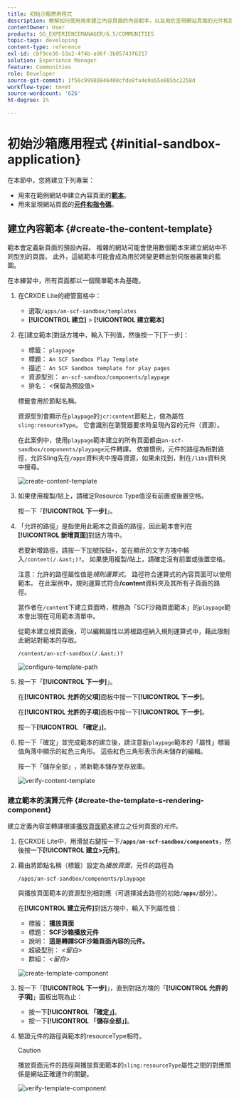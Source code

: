 ```yaml
---
title: 初始沙箱應用程式
description: 瞭解如何使用用來建立內容頁面的內容範本，以及用於呈現網站頁面的元件和指令碼。
contentOwner: User
products: SG_EXPERIENCEMANAGER/6.5/COMMUNITIES
topic-tags: developing
content-type: reference
exl-id: cbf9ce36-53a2-4f4b-a96f-3b05743f6217
solution: Experience Manager
feature: Communities
role: Developer
source-git-commit: 1f56c99980846400cfde8fa4e9a55e885bc2258d
workflow-type: tm+mt
source-wordcount: '626'
ht-degree: 1%

---
```


# 初始沙箱應用程式 {#initial-sandbox-application}

在本節中，您將建立下列專案：

* 用來在範例網站中建立內容頁面的&#x200B;**[範本](#createthepagetemplate)**。
* 用來呈現網站頁面的&#x200B;**[元件和指令碼](#create-the-template-s-rendering-component)**。

## 建立內容範本 {#create-the-content-template}

範本會定義新頁面的預設內容。 複雜的網站可能會使用數個範本來建立網站中不同型別的頁面。 此外，這組範本可能會成為用於將變更轉出到伺服器叢集的藍圖。

在本練習中，所有頁面都以一個簡單範本為基礎。

1. 在CRXDE Lite的總管窗格中：

   * 選取`/apps/an-scf-sandbox/templates`
   * **[!UICONTROL 建立]** > **[!UICONTROL 建立範本]**

1. 在[建立範本]對話方塊中，輸入下列值，然後按一下[下一步] **&#x200B;**：

   * 標籤： `playpage`
   * 標題： `An SCF Sandbox Play Template`
   * 描述： `An SCF Sandbox template for play pages`
   * 資源型別： `an-scf-sandbox/components/playpage`
   * 排名： &lt;保留為預設值>

   標籤會用於節點名稱。

   資源型別會顯示在`playpage`的`jcr:content`節點上，做為屬性`sling:resourceType`。 它會識別在瀏覽器要求時呈現內容的元件（資源）。

   在此案例中，使用`playpage`範本建立的所有頁面都由`an-scf-sandbox/components/playpage`元件轉譯。 依據慣例，元件的路徑為相對路徑，允許Sling先在`/apps`資料夾中搜尋資源，如果未找到，則在`/libs`資料夾中搜尋。

   ![create-content-template](assets/create-content-template-1.png)

1. 如果使用複製/貼上，請確定Resource Type值沒有前置或後置空格。

   按一下「**[!UICONTROL 下一步]**」。

1. 「允許的路徑」是指使用此範本之頁面的路徑，因此範本會列在&#x200B;**[!UICONTROL 新增頁面]**&#x200B;對話方塊中。

   若要新增路徑，請按一下加號按鈕`+`，並在顯示的文字方塊中輸入`/content(/.&ast;)?`。 如果使用複製/貼上，請確定沒有前置或後置空格。

   注意：允許的路徑屬性值是&#x200B;*規則運算式*。 路徑符合運算式的內容頁面可以使用範本。 在此案例中，規則運算式符合&#x200B;**/content**&#x200B;資料夾及其所有子頁面的路徑。

   當作者在`/content`下建立頁面時，標題為「SCF沙箱頁面範本」的`playpage`範本會出現在可用範本清單中。

   從範本建立根頁面後，可以編輯屬性以將根路徑納入規則運算式中，藉此限制此網站對範本的存取。

   `/content/an-scf-sandbox(/.&ast;)?`

   ![configure-template-path](assets/configure-template-path.png)

1. 按一下「**[!UICONTROL 下一步]**」。

   在&#x200B;**[!UICONTROL 允許的父項]**&#x200B;面板中按一下&#x200B;**[!UICONTROL 下一步]**。

   在&#x200B;**[!UICONTROL 允許的子項]**&#x200B;面板中按一下&#x200B;**[!UICONTROL 下一步]**。

   按一下&#x200B;**[!UICONTROL 「確定」]**。

1. 按一下「確定」並完成範本的建立後，請注意新`playpage`範本的「屬性」標籤值角落中顯示的紅色三角形。 這些紅色三角形表示尚未儲存的編輯。

   按一下「儲存全部」**&#x200B;**，將新範本儲存至存放庫。

   ![verify-content-template](assets/verify-content-template.png)

### 建立範本的演算元件 {#create-the-template-s-rendering-component}

建立定義內容並轉譯根據[播放頁面範本](#createthepagetemplate)建立之任何頁面的&#x200B;*元件*。

1. 在CRXDE Lite中，用滑鼠右鍵按一下&#x200B;**`/apps/an-scf-sandbox/components`**，然後按一下&#x200B;**[!UICONTROL 建立>元件]**。
1. 藉由將節點名稱（標籤）設定為&#x200B;*播放頁面*，元件的路徑為

   `/apps/an-scf-sandbox/components/playpage`

   與播放頁面範本的資源型別相對應（可選擇減去路徑的初始&#x200B;**`/apps/`**&#x200B;部分）。

   在&#x200B;**[!UICONTROL 建立元件]**&#x200B;對話方塊中，輸入下列屬性值：

   * 標籤： **播放頁面**
   * 標題： **SCF沙箱播放元件**
   * 說明： **這是轉譯SCF沙箱頁面內容的元件。**
   * 超級型別： *&lt;留白>*
   * 群組： *&lt;留白>*

   ![create-template-component](assets/create-template-component.png)

1. 按一下「**[!UICONTROL 下一步]**」，直到對話方塊的「**[!UICONTROL 允許的子項]**」面板出現為止：

   * 按一下&#x200B;**[!UICONTROL 「確定」]**。
   * 按一下&#x200B;**[!UICONTROL 「儲存全部」]**。

1. 驗證元件的路徑與範本的resourceType相符。

   >[!CAUTION]
   >
   >播放頁面元件的路徑與播放頁面範本的`sling:resourceType`屬性之間的對應關係是網站正確運作的關鍵。

   ![verify-template-component](assets/verify-template-component.png)

